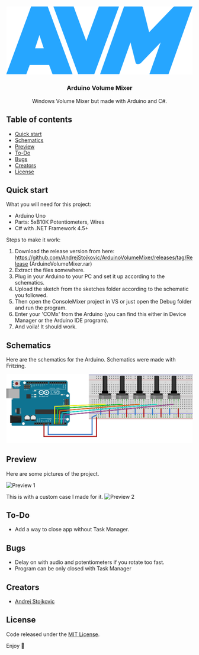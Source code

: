 <p align="center">
  <a href="https://github.com/AndrejStojkovic/Arduino-TempControl">
    <img src="/Misc/logo.png" alt="Logo">
  </a>

  <h3 align="center" color="blue">Arduino Volume Mixer</h3>

  <p align="center">
    Windows Volume Mixer but made with Arduino and C#.
  </p>
</p>


## Table of contents

- [Quick start](#quick-start)
- [Schematics](#schematics)
- [Preview](#preview)
- [To-Do](#to-do)
- [Bugs](#bugs)
- [Creators](#creators)
- [License](#license)


## Quick start

What you will need for this project:
- Arduino Uno
- Parts: 5xB10K Potentiometers, Wires
- C# with .NET Framework 4.5+

Steps to make it work:
1. Download the release version from here: https://github.com/AndrejStojkovic/ArduinoVolumeMixer/releases/tag/Release (ArduinoVolumeMixer.rar)
2. Extract the files somewhere.
3. Plug in your Arduino to your PC and set it up according to the schematics.  
4. Upload the sketch from the sketches folder according to the schematic you followed.
5. Then open the ConsoleMixer project in VS or just open the Debug folder and run the program.
6. Enter your 'COMx' from the Arduino (you can find this either in Device Manager or the Arduino IDE program).
7. And voila! It should work.

## Schematics

Here are the schematics for the Arduino.
Schematics were made with Fritzing.

<img src="/Schematic/avm_schem_bb.png" alt="Schematic 1">

## Preview

Here are some pictures of the project.

<img src="/Misc/1.jpg" alt="Preview 1">

This is with a custom case I made for it.
<img src="/Misc/2.jpg" alt="Preview 2">

## To-Do

- Add a way to close app without Task Manager.

## Bugs

- Delay on with audio and potentiometers if you rotate too fast.
- Program can be only closed with Task Manager

## Creators

- [Andrej Stojkovic](https://github.com/AndrejStojkovic)

## License

Code released under the [MIT License](LICENSE.md).

Enjoy :metal:
